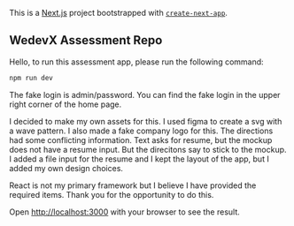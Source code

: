 This is a [Next.js](https://nextjs.org) project bootstrapped with [
`create-next-app`](https://nextjs.org/docs/app/api-reference/cli/create-next-app).

## WedevX Assessment Repo

Hello, to run this assessment app, please run the following command:

```bash
npm run dev
```

The fake login is admin/password. You can find the fake login in the upper right corner of the
home page.

I decided to make my own assets for this. I used figma to create a svg with a wave pattern. I
also made a fake company logo for this. The directions had some conflicting information. Text
asks for resume, but the mockup does not have a resume input. But the direcitons say to stick
to the mockup. I added a file input for the resume and I kept the layout of the app, but I added
my own design choices.

React is not my primary framework but I believe I have provided the required items. Thank you
for the opportunity to do this.

Open [http://localhost:3000](http://localhost:3000) with your browser to see the result.



